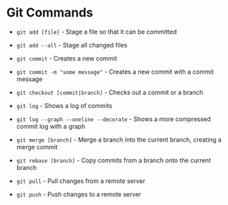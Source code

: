 # Git Commands

* `git add [file]` - Stage a file so that it can be committed

* `git add --all` - Stage all changed files

* `git commit` - Creates a new commit

* `git commit -m "some message"` - Creates a new commit with a commit message

* `git checkout [commit|branch]` - Checks out a commit or a branch

* `git log` - Shows a log of commits

* `git log --graph --oneline --decorate` - Shows a more compressed commit log with a graph 

* `git merge [branch]` - Merge a branch into the current branch, creating a merge commit

* `git rebase [branch]` - Copy commits from a branch onto the current branch

* `git pull` - Pull changes from a remote server

* `git push` - Push changes to a remote server

